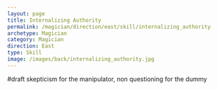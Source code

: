 ```yaml
---
layout: page
title: Internalizing Authority
permalink: /magician/direction/east/skill/internalizing_authority
archetype: Magician
category: Magician
direction: East
type: Skill
image: /images/back/internalizing_authority.jpg
---
```

#draft skepticism for the manipulator, non questioning for the dummy 
